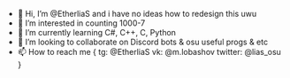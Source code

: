 - 👋 Hi, I’m @EtherliaS and i have no ideas how to redesign this uwu
- 👀 I’m interested in counting 1000-7
- 🌱 I’m currently learning C#, C++, C, Python
- 💞️ I’m looking to collaborate on Discord bots & osu useful progs & etc
- 📫 How to reach me 
{
  tg: @EtherliaS
  vk: @m.lobashov
  twitter: @lias_osu
}

<!---
EtherliaS/EtherliaS is a ✨ special ✨ repository because its `README.md` (this file) appears on your GitHub profile.
You can click the Preview link to take a look at your changes.
--->
